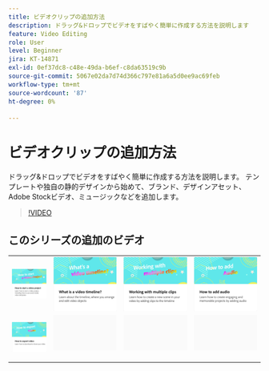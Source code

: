 ```yaml
---
title: ビデオクリップの追加方法
description: ドラッグ&ドロップでビデオをすばやく簡単に作成する方法を説明します
feature: Video Editing
role: User
level: Beginner
jira: KT-14871
exl-id: 0ef37dc8-c48e-49da-b6ef-c8da63519c9b
source-git-commit: 5067e02da7d74d366c797e81a6a5d0ee9ac69feb
workflow-type: tm+mt
source-wordcount: '87'
ht-degree: 0%

---
```


# ビデオクリップの追加方法

ドラッグ&amp;ドロップでビデオをすばやく簡単に作成する方法を説明します。 テンプレートや独自の静的デザインから始めて、ブランド、デザインアセット、Adobe Stockビデオ、ミュージックなどを追加します。

>[!VIDEO](https://video.tv.adobe.com/v/3427071?quality=12&learn=on&hidetitle=true)

## このシリーズの追加のビデオ

<table style="table-layout:fixed">
<tr>
   <td>
         <a href="start-video.md">
            <img alt="ビデオプロジェクトの開始方法" src="assets/start-video.png" />
         </a>
   </td>
   <td>
         <a href="video-timeline.md">
            <img alt="ビデオタイムラインとは何ですか？" src="assets/video-timeline.png" />
         </a>
   </td>
   <td>
         <a href="multiple-clips.md">
            <img alt="複数のクリップの操作" src="assets/multiple-clips.png" />
         </a>
   </td>
   <td>
         <a href="add-audio-video.md">
            <img alt="オーディオを追加する方法" src="assets/add-audio-video.png" />
         </a>
   </td>
</tr>
<tr>
    <td>
         <a href="export-video.md">
            <img alt="ビデオを書き出す方法" src="assets/export-video.png" />
         </a>
   </td>
   <td>
    <img alt="スペーサー" src="../assets/Gray_thumbnail.png" />
    <div>
    <br>
   </td>
   <td>
    <img alt="スペーサー" src="../assets/Gray_thumbnail.png" />
    <div>
    <br>
   </td>
   <td>
    <img alt="スペーサー" src="../assets/Gray_thumbnail.png" />
    <div>
    <br>
   </td>
</tr>
</table>
